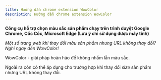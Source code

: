 ```yaml
---
title: Hướng dẫn chrome extension WowColor
description: Hướng dẫn chrome extension WowColor
---
```


**Công cụ hỗ trợ chọn màu sắc sản phẩm chạy trên trình duyệt Google Chrome, Cốc Cốc, Microsoft Edge (Lưu ý chỉ sử dụng được máy tính)**

_Một số trang web khi thay đổi màu sản phẩm nhưng URL không thay đổi? Nghĩ ngay đến WowColor!_

WowColor - giải pháp hoàn hảo để không nhầm lẫn màu sắc.

Ngoài ra còn có thể áp dụng cho trường hợp khi thay đổi *size* sản phẩm nhưng URL không thay đổi.

